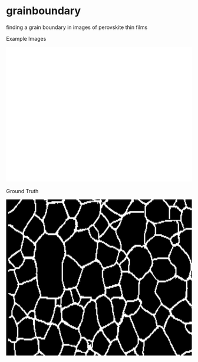 # grainboundary
finding a grain boundary in images of perovskite thin films


Example Images

![examples](example_images/example1.png)


Ground Truth

<img src="example_images/ground_truth1.png"  width="584" height="423">

